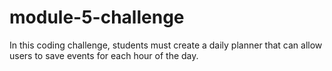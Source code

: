 # module-5-challenge
In this coding challenge, students must create a daily planner that can allow users to save events for each hour of the day.
